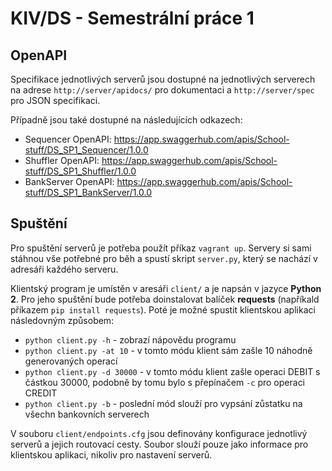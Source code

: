 # KIV/DS - Semestrální práce 1
  
## OpenAPI  
Specifikace jednotlivých serverů jsou dostupné na jednotlivých serverech na adrese `http://server/apidocs/` pro dokumentaci a `http://server/spec` pro JSON specifikaci.  

Případně jsou také dostupné na následujících odkazech:
- Sequencer OpenAPI: https://app.swaggerhub.com/apis/School-stuff/DS_SP1_Sequencer/1.0.0
- Shuffler OpenAPI: https://app.swaggerhub.com/apis/School-stuff/DS_SP1_Shuffler/1.0.0
- BankServer OpenAPI: https://app.swaggerhub.com/apis/School-stuff/DS_SP1_BankServer/1.0.0
  
## Spuštění  
  
Pro spuštění serverů je potřeba použít příkaz `vagrant up`. Servery si sami stáhnou vše potřebné pro běh a spustí skript `server.py`, který se nachází v adresáři každého serveru.  
  
Klientský program je umístěn v aresáři `client/` a je napsán v jazyce **Python 2**. Pro jeho spuštění bude potřeba doinstalovat balíček **requests** (napříkald příkazem `pip install requests`). Poté je možné spustit klientskou aplikaci následovným způsobem:  
- `python client.py -h` - zobrazí nápovědu programu  
- `python client.py -at 10` - v tomto módu klient sám zašle 10 náhodně generovaných operací  
- `python client.py -d 30000` - v tomto módu klient zašle operaci DEBIT s částkou 30000, podobně by tomu bylo s přepínačem `-c` pro operaci CREDIT  
- `python client.py -b` - poslední mód slouží pro vypsání zůstatku na všechn bankovních serverech  
  
V souboru `client/endpoints.cfg` jsou definovány konfigurace jednotlivý serverů a jejich routovací cesty. Soubor slouží pouze jako informace pro klientskou aplikaci, nikoliv pro nastavení serverů.